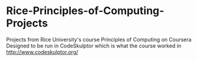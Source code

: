# Rice-Principles-of-Computing-Projects
Projects from Rice University's course Principles of Computing on Coursera
Designed to be run in CodeSkulptor which is what the course worked in
http://www.codeskulptor.org/
